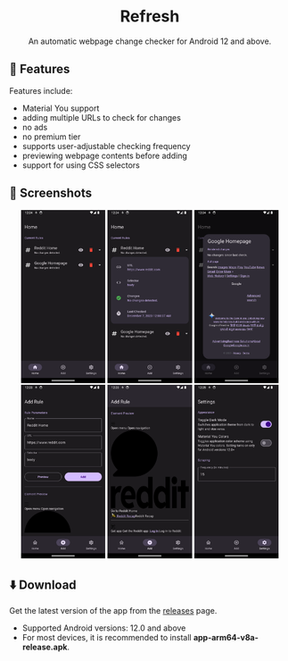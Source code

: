<h1 align='center'> Refresh </h1>
<p align='center'>An automatic webpage change checker for Android 12 and above.</p>

## :book: Features
Features include:
- Material You support
- adding multiple URLs to check for changes
- no ads
- no premium tier
- supports user-adjustable checking frequency
- previewing webpage contents before adding
- support for using CSS selectors

## :iphone: Screenshots

<div align='center'>
<div>
<img src='/screenshots/1.png' width=30% />
<img src='/screenshots/2.png' width=30% />
<img src='/screenshots/3.png' width=30% />
<img src='/screenshots/4.png' width=30% />
<img src='/screenshots/5.png' width=30% />
<img src='/screenshots/6.png' width=30% />
</div>
</div>

## :arrow_down: Download
Get the latest version of the app from the [releases](https://github.com/afk-echo/refresh/releases) page.
- Supported Android versions: 12.0 and above
- For most devices, it is recommended to install **app-arm64-v8a-release.apk**.